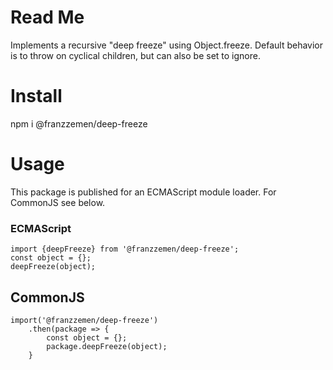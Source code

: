 # Read Me
Implements a recursive "deep freeze" using Object.freeze.  Default behavior is to throw on cyclical children, but 
can also be set to ignore.

# Install

npm i @franzzemen/deep-freeze

# Usage

This package is published for an ECMAScript module loader.  For CommonJS see below.

### ECMAScript

    import {deepFreeze} from '@franzzemen/deep-freeze';
    const object = {};
    deepFreeze(object);

## CommonJS

    import('@franzzemen/deep-freeze')
        .then(package => {
            const object = {};
            package.deepFreeze(object);
        }

